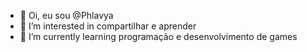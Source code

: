 - 👋 Oi, eu sou @Phlavya
- 👀 I’m interested in compartilhar e aprender
- 🌱 I’m currently learning programação e desenvolvimento de games


<!---
Phlavya/Phlavya is a ✨ special ✨ repository because its `README.md` (this file) appears on your GitHub profile.
You can click the Preview link to take a look at your changes.
--->
